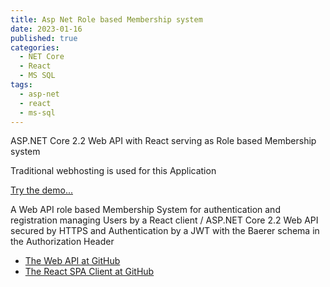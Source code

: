 ```yaml
---
title: Asp Net Role based Membership system
date: 2023-01-16
published: true
categories:
  - NET Core
  - React
  - MS SQL
tags:
  - asp-net
  - react
  - ms-sql
---
```



ASP.NET Core 2.2 Web API with React serving as Role based Membership system

Traditional webhosting is used for this Application

<a href="https://users.client.core.persteenolsen.com" target="_blank" title="Membership system">Try the demo...</a>

<p>A Web API role based Membership System for authentication and registration managing Users by a React client / ASP.NET Core 2.2 Web API secured by HTTPS and Authentication by a JWT with the Baerer schema in the Authorization Header</p>

<ul>
<li>
<a href="https://github.com/persteenolsen/web-api-core" target="_blank">The Web API at GitHub</a>
</li>
<li>
<a href="https://github.com/persteenolsen/web-client-react" target="_blank">The React SPA Client at GitHub</a>
</li>
</ul>

